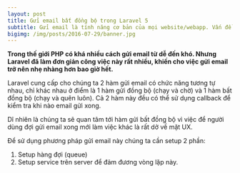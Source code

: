 ```yaml
---
layout: post
title: Gửi email bất đồng bộ trong Laravel 5
subtitle: Gửi email là tính năng cơ bản của mọi website/webapp. Vấn đề cơ bản hơn nữa là không được để người dùng phải đợi quá lâu trong bất kỳ trường hợp nào.
bigimg: /img/posts/2016-07-29/banner.jpg
---
```


**Trong thế giới PHP có khá nhiều cách gửi email từ dễ đến khó. Nhưng Laravel đã làm đơn giản công việc này rất nhiều, khiến cho việc gửi email trỡ nên nhẹ nhàng hơn bao giờ hết.**

Laravel cung cấp cho chúng ta 2 hàm gửi email có chức năng tương tự nhau, chỉ khác nhau ở điểm là 1 hàm gửi đồng bộ (chạy và chờ) và 1 hàm bất đồng bộ (chạy và quên luôn). Cả 2 hàm này đều có thể sử dụng callback để kiểm tra khi nào email gửi xong.

Dĩ nhiên là chúng ta sẽ quan tâm tới hàm gửi bất đồng bộ vì việc để người dùng đợi gửi email xong mới làm việc khác là rất dở về mặt UX.

Để sử dụng phương pháp gửi email này chúng ta cần setup 2 phần:

1. Setup hàng đợi (queue)
2. Setup service trên server để đảm đương vòng lặp này.
